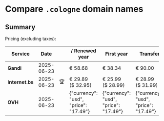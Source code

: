 # Compare `.cologne` domain names

## Summary

Pricing (excluding taxes):

| Service | Date |  | / Renewed year | First year | Transfer | Restoration |
|--|--|--|--|--|--|--|
| **Gandi** | 2025-06-23 |  | € 58.68 | € 38.34 | € 90.00 | € 113.12 |
| **Internet.bs** | 2025-06-23 | 🏆 | € 29.89<br>($ 32.95) | € 25.99<br>($ 28.99) | € 28.99<br>($ 31.99) | € 132.45<br>($ 141.25) |
| **OVH** | 2025-06-23 |  | {"currency": "usd", "price": "17.49"} | {"currency": "usd", "price": "17.49"} | {"currency": "usd", "price": "17.49"} |  |
